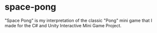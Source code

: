 # space-pong
"Space Pong" is my interpretation of the classic "Pong" mini game that I made for the C# and Unity Interactive Mini Game Project.
